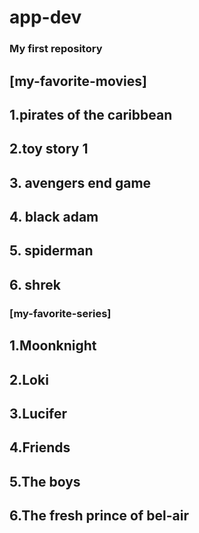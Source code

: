 # app-dev
### My first repository
## [my-favorite-movies]
 ## 1.pirates of the caribbean
 ## 2.toy story 1
 ## 3. avengers end game
 ## 4. black adam
 ## 5. spiderman
 ## 6. shrek
 
 ### [my-favorite-series] 
 ## 1.Moonknight
 ## 2.Loki
 ## 3.Lucifer
 ## 4.Friends
 ## 5.The boys
 ## 6.The fresh prince of bel-air
